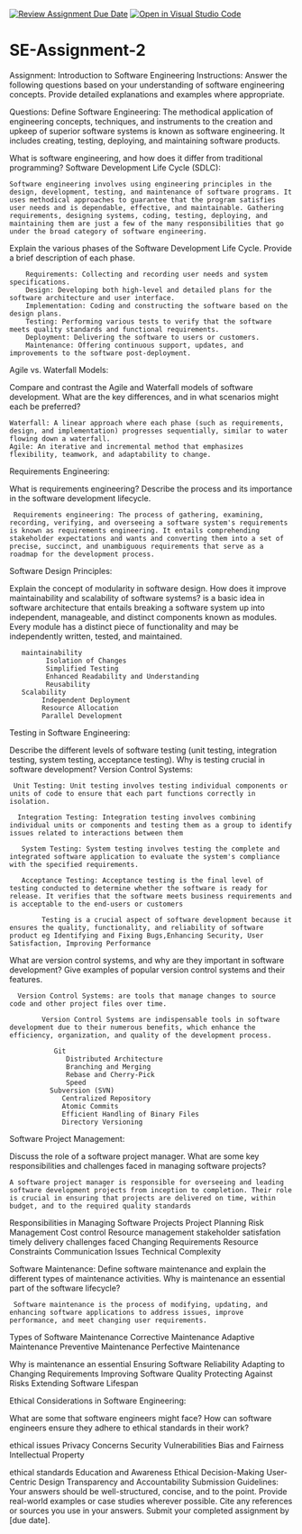 [![Review Assignment Due Date](https://classroom.github.com/assets/deadline-readme-button-24ddc0f5d75046c5622901739e7c5dd533143b0c8e959d652212380cedb1ea36.svg)](https://classroom.github.com/a/-ucQIGTc)
[![Open in Visual Studio Code](https://classroom.github.com/assets/open-in-vscode-718a45dd9cf7e7f842a935f5ebbe5719a5e09af4491e668f4dbf3b35d5cca122.svg)](https://classroom.github.com/online_ide?assignment_repo_id=15239119&assignment_repo_type=AssignmentRepo)
# SE-Assignment-2
Assignment: Introduction to Software Engineering
Instructions:
Answer the following questions based on your understanding of software engineering concepts. Provide detailed explanations and examples where appropriate.

Questions:
Define Software Engineering:
    The methodical application of engineering concepts, techniques, and instruments to the creation and upkeep of superior software systems is known as software engineering. It includes creating, testing, deploying, and maintaining software products.

What is software engineering, and how does it differ from traditional programming?
Software Development Life Cycle (SDLC):

    Software engineering involves using engineering principles in the design, development, testing, and maintenance of software programs. It uses methodical approaches to guarantee that the program satisfies user needs and is dependable, effective, and maintainable. Gathering requirements, designing systems, coding, testing, deploying, and maintaining them are just a few of the many responsibilities that go under the broad category of software engineering.


Explain the various phases of the Software Development Life Cycle. Provide a brief description of each phase.

    	Requirements: Collecting and recording user needs and system specifications.
		Design: Developing both high-level and detailed plans for the software architecture and user interface.
		Implementation: Coding and constructing the software based on the design plans.
		Testing: Performing various tests to verify that the software meets quality standards and functional requirements.
		Deployment: Delivering the software to users or customers.
		Maintenance: Offering continuous support, updates, and improvements to the software post-deployment.

Agile vs. Waterfall Models:

Compare and contrast the Agile and Waterfall models of software development. What are the key differences, and in what scenarios might each be preferred?
    
    Waterfall: A linear approach where each phase (such as requirements, design, and implementation) progresses sequentially, similar to water flowing down a waterfall.
    Agile: An iterative and incremental method that emphasizes flexibility, teamwork, and adaptability to change.

   
Requirements Engineering:

What is requirements engineering? Describe the process and its importance in the software development lifecycle.

     Requirements engineering: The process of gathering, examining, recording, verifying, and overseeing a software system's requirements is known as requirements engineering. It entails comprehending stakeholder expectations and wants and converting them into a set of precise, succinct, and unambiguous requirements that serve as a roadmap for the development process.

Software Design Principles:

Explain the concept of modularity in software design. How does it improve maintainability and scalability of software systems?
     is a basic idea in software architecture that entails breaking a software system up into independent, manageable, and distinct components known as modules. Every module has a distinct piece of functionality and may be independently written, tested, and maintained.
       
       maintainability
             Isolation of Changes
             Simplified Testing
             Enhanced Readability and Understanding
             Reusability
       Scalability
            Independent Deployment
            Resource Allocation
            Parallel Development

Testing in Software Engineering:

Describe the different levels of software testing (unit testing, integration testing, system testing, acceptance testing). Why is testing crucial in software development?
Version Control Systems:
     
     Unit Testing: Unit testing involves testing individual components or units of code to ensure that each part functions correctly in isolation.

      Integration Testing: Integration testing involves combining individual units or components and testing them as a group to identify issues related to interactions between them

       System Testing: System testing involves testing the complete and integrated software application to evaluate the system's compliance with the specified requirements.

       Acceptance Testing: Acceptance testing is the final level of testing conducted to determine whether the software is ready for release. It verifies that the software meets business requirements and is acceptable to the end-users or customers

            Testing is a crucial aspect of software development because it ensures the quality, functionality, and reliability of software product eg Identifying and Fixing Bugs,Enhancing Security, User Satisfaction, Improving Performance

What are version control systems, and why are they important in software development? Give examples of popular version control systems and their features.

      Version Control Systems: are tools that manage changes to source code and other project files over time. 
            
            Version Control Systems are indispensable tools in software development due to their numerous benefits, which enhance the efficiency, organization, and quality of the development process. 

               Git 
                  Distributed Architecture
                  Branching and Merging
                  Rebase and Cherry-Pick
                  Speed
              Subversion (SVN)
                 Centralized Repository
                 Atomic Commits
                 Efficient Handling of Binary Files
                 Directory Versioning

Software Project Management:

Discuss the role of a software project manager. What are some key responsibilities and challenges faced in managing software projects?

    A software project manager is responsible for overseeing and leading software development projects from inception to completion. Their role is crucial in ensuring that projects are delivered on time, within budget, and to the required quality standards

Responsibilities in Managing Software Projects
       Project Planning
       Risk Management
       Cost control
       Resource management
       stakeholder satisfation
       timely delivery
 challenges faced
     Changing Requirements
     Resource Constraints
     Communication Issues
     Technical Complexity

Software Maintenance: 
Define software maintenance and explain the different types of maintenance activities. Why is maintenance an essential part of the software lifecycle?

     Software maintenance is the process of modifying, updating, and enhancing software applications to address issues, improve performance, and meet changing user requirements. 

Types of Software Maintenance
    Corrective Maintenance
    Adaptive Maintenance
    Preventive Maintenance
    Perfective Maintenance

Why is maintenance an essential
    Ensuring Software Reliability
    Adapting to Changing Requirements
    Improving Software Quality
    Protecting Against Risks
    Extending Software Lifespan

Ethical Considerations in Software Engineering:

What are some that software engineers might face? How can software engineers ensure they adhere to ethical standards in their work?

ethical issues
       Privacy Concerns
       Security Vulnerabilities
       Bias and Fairness
       Intellectual Property

ethical standards 
      Education and Awareness
      Ethical Decision-Making
      User-Centric Design
      Transparency and Accountability
Submission Guidelines:
Your answers should be well-structured, concise, and to the point.
Provide real-world examples or case studies wherever possible.
Cite any references or sources you use in your answers.
Submit your completed assignment by [due date].
